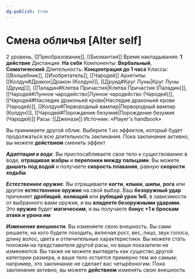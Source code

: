```yaml
---
dg-publish: true
---
```

# Смена обличья [Alter self]
2 уровень, [[Преобразование]], [[Биомантия]]
Время накладывания: **1 действие**
Дистанция: **На себя**
Компоненты: **Вербальный**, **Соматический**
Длительность: **Концентрация до 1 часа**
Классы: [[Волшебник]], [[Изобретатель]], [[Чародей]]
Архетипы: [[Колдун#Дракон|Дракон (Колдун)]], [[Друид#Круг Луны|Круг Луны (Друид)]], [[Паладин#Клятва Причастия|Клятва Причастия (Паладин)]], [[Чародей#Лунное чародейство|Лунное чародейство (Чародей)]], [[Чародей#Наследие драконьей крови|Наследие драконьей крови (Чародей)]], [[Колдун#Первородный вампир|Первородный вампир (Колдун)]], [[Чародей#Порождение безумия|Порождение безумия (Чародей)]]
Расы: [[Дженази]]
Источник: «Player's handbook»

Вы принимаете другой облик. Выберите 1 из эффектов, который будет продолжаться всю длительность заклинания. Пока заклинание активно, вы можете **действием** сменить эффект

_**Адаптация к воде**._ Вы приспосабливаете свое тело к существованию в воде, **отращивая жабры** и **перепонки между пальцами**. Вы можете **дышать под водой** и получаете **скорость плавания**, равную **скорости ходьбы**

_**Естественное оружие**._ Вы отращиваете **когти**, **клыки**, **шипы**, **рога** или другое **естественное оружие** на свой выбор. Ваш **безоружный удар** причиняет **дробящий**, **колющий** или **рубящий урон 1к6**, в зависимости от выбранного вами оружия, и вы **владеете безоружными ударами**. Это **оружие** будет **магическим**, и вы получаете **бонус +1 к броскам атаки и урона им**

_**Изменение внешности**._ Вы изменяете свою внешность. Вы сами решаете, на кого будете походить, включая рост, вес, лицо, звук голоса, длину волос, цвета и отличительные характеристики. Вы можете стать похожим на представителя другой расы, но ваши показатели не изменяются. Вы также не можете выглядеть как существо другой категории размера, и ваше тело остается примерно тем же самым; например, это заклинание не сделает вас четырёхногим. Пока заклинание активно, вы можете **действием** изменять свою внешность